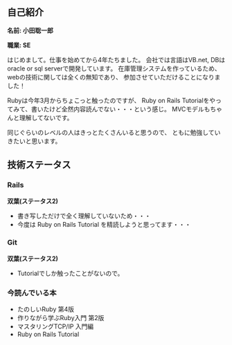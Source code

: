## 自己紹介

**名前: 小田聡一郎**

**職業: SE**

はじめまして。仕事を始めてから4年たちました。
会社では言語はVB.net, DBはoracle or sql serverで開発しています。
在庫管理システムを作っているため、webの技術に関しては全くの無知であり、
参加させていただけることになりました！

Rubyは今年3月からちょこっと触ったのですが、
Ruby on Rails Tutorialをやってみて、書いたけど全然内容読んでない・・・という感じ。
MVCモデルもちゃんと理解してないです。

同じぐらいのレベルの人はきっとたくさんいると思うので、
ともに勉強していきたいと思います。

## 技術ステータス
### Rails
**双葉(ステータス2)**
* 書き写しただけで全く理解していないため・・・
* 今度は Ruby on Rails Tutorial を精読しようと思ってます・・・

### Git
**双葉(ステータス2)**
* Tutorialでしか触ったことがないので。

### 今読んでいる本
* たのしいRuby 第4版
* 作りながら学ぶRuby入門 第2版
* マスタリングTCP/IP 入門編
* Ruby on Rails Tutorial
